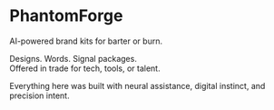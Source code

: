 # PhantomForge

AI-powered brand kits for barter or burn.

Designs. Words. Signal packages.  
Offered in trade for tech, tools, or talent.

Everything here was built with neural assistance, digital instinct, and precision intent.


